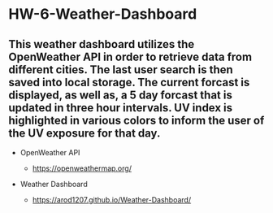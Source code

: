 # HW-6-Weather-Dashboard
## This weather dashboard utilizes the OpenWeather API in order to retrieve data from different cities. The last user search is then saved into local storage. The current forcast is displayed, as well as, a 5 day forcast that is updated in three hour intervals.  UV index is highlighted in various colors to inform the user of the UV exposure for that day.

* OpenWeather API
    * https://openweathermap.org/
    
* Weather Dashboard 
   * https://arod1207.github.io/Weather-Dashboard/
